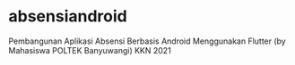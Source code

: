 # absensiandroid
Pembangunan Aplikasi Absensi Berbasis Android Menggunakan Flutter (by Mahasiswa POLTEK Banyuwangi)
KKN 2021
